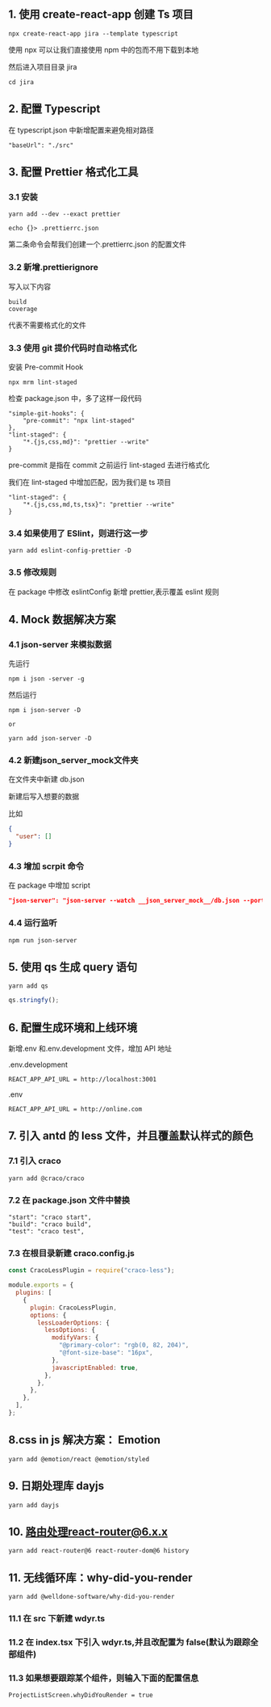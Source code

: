 ## 1. 使用 create-react-app 创建 Ts 项目

```
npx create-react-app jira --template typescript
```

使用 npx 可以让我们直接使用 npm 中的包而不用下载到本地

然后进入项目目录 jira

```
cd jira
```

## 2. 配置 Typescript

在 typescript.json 中新增配置来避免相对路径

```
"baseUrl": "./src"
```

## 3. 配置 Prettier 格式化工具

### 3.1 安装

```
yarn add --dev --exact prettier

echo {}> .prettierrc.json

```

第二条命令会帮我们创建一个.prettierrc.json 的配置文件

### 3.2 新增.prettierignore

写入以下内容

```
build
coverage
```

代表不需要格式化的文件

### 3.3 使用 git 提价代码时自动格式化

安装 Pre-commit Hook

```
npx mrm lint-staged
```

检查 package.json 中，多了这样一段代码

```
"simple-git-hooks": {
    "pre-commit": "npx lint-staged"
},
"lint-staged": {
    "*.{js,css,md}": "prettier --write"
}
```

pre-commit 是指在 commit 之前运行 lint-staged 去进行格式化

我们在 lint-staged 中增加匹配，因为我们是 ts 项目

```
"lint-staged": {
    "*.{js,css,md,ts,tsx}": "prettier --write"
}

```

### 3.4 如果使用了 ESlint，则进行这一步

```
yarn add eslint-config-prettier -D
```

### 3.5 修改规则

在 package 中修改 eslintConfig 新增 prettier,表示覆盖 eslint 规则

## 4. Mock 数据解决方案

### 4.1 json-server 来模拟数据

先运行

```
npm i json -server -g
```

然后运行

```
npm i json-server -D

or

yarn add json-server -D
```

### 4.2 新建**json_server_mock**文件夹

在文件夹中新建 db.json

新建后写入想要的数据

比如

```json
{
  "user": []
}
```

### 4.3 增加 scrpit 命令

在 package 中增加 script

```json
"json-server": "json-server --watch __json_server_mock__/db.json --port 3001"
```

### 4.4 运行监听

```
npm run json-server
```

## 5. 使用 qs 生成 query 语句

```
yarn add qs
```

```js
qs.stringfy();
```

## 6. 配置生成环境和上线环境

新增.env 和.env.development 文件，增加 API 地址

.env.development

```
REACT_APP_API_URL = http://localhost:3001
```

.env

```
REACT_APP_API_URL = http://online.com
```

## 7. 引入 antd 的 less 文件，并且覆盖默认样式的颜色

### 7.1 引入 craco

```
yarn add @craco/craco
```

### 7.2 在 package.json 文件中替换

```
"start": "craco start",
"build": "craco build",
"test": "craco test",
```

### 7.3 在根目录新建 craco.config.js

```js
const CracoLessPlugin = require("craco-less");

module.exports = {
  plugins: [
    {
      plugin: CracoLessPlugin,
      options: {
        lessLoaderOptions: {
          lessOptions: {
            modifyVars: {
              "@primary-color": "rgb(0, 82, 204)",
              "@font-size-base": "16px",
            },
            javascriptEnabled: true,
          },
        },
      },
    },
  ],
};
```

## 8.css in js 解决方案： Emotion

```
yarn add @emotion/react @emotion/styled
```

## 9. 日期处理库 dayjs

```
yarn add dayjs
```

## 10. 路由处理react-router@6.x.x

```
yarn add react-router@6 react-router-dom@6 history
```

## 11. 无线循环库：why-did-you-render

```
yarn add @welldone-software/why-did-you-render
```

### 11.1 在 src 下新建 wdyr.ts

### 11.2 在 index.tsx 下引入 wdyr.ts,并且改配置为 false(默认为跟踪全部组件)

### 11.3 如果想要跟踪某个组件，则输入下面的配置信息

```
ProjectListScreen.whyDidYouRender = true
```
